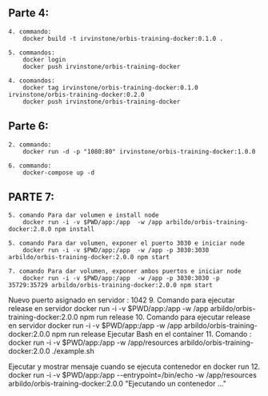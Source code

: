  ## Parte 4:
 	4. commando:
 		docker build -t irvinstone/orbis-training-docker:0.1.0 .

	5. commandos:
		docker login
		docker push irvinstone/orbis-training-docker

	4. coomandos:
		docker tag irvinstone/orbis-training-docker:0.1.0 irvinstone/orbis-training-docker:0.2.0
		docker push irvinstone/orbis-training-docker

##  Parte 6:
	2. commando:
		docker run -d -p "1080:80" irvinstone/orbis-training-docker:1.0.0

	6. commando:
		docker-compose up -d

## PARTE 7:

	5. comando Para dar volumen e install node
		docker run -i -v $PWD/app:/app  -w /app arbildo/orbis-training-docker:2.0.0 npm install

	5. comando Para dar volumen, exponer el puerto 3030 e iniciar node
		docker run -i -v $PWD/app:/app  -w /app -p 3030:3030 arbildo/orbis-training-docker:2.0.0 npm start

	7. comando Para dar volumen, exponer ambos puertos e iniciar node
		docker run -i -v $PWD/app:/app  -w /app -p 3030:3030 -p 35729:35729 arbildo/orbis-training-docker:2.0.0 npm start

Nuevo puerto asignado en servidor : 1042
	9. Comando para ejecutar release en servidor
		docker run -i -v $PWD/app:/app  -w /app  arbildo/orbis-training-docker:2.0.0 npm run release
	10. Comando para ejecutar release en servidor
		docker run -i -v $PWD/app:/app  -w /app  arbildo/orbis-training-docker:2.0.0 npm run release
Ejecutar Bash en el container
	11. Comando : docker run -i -v $PWD/app:/app  -w /app/resources  arbildo/orbis-training-docker:2.0.0 ./example.sh

Ejecutar y mostrar mensaje cuando se ejecuta contenedor en docker run
	12. docker run -i -v $PWD/app:/app --entrypoint=/bin/echo  -w /app/resources  arbildo/orbis-training-docker:2.0.0 "Ejecutando un contenedor ..."
